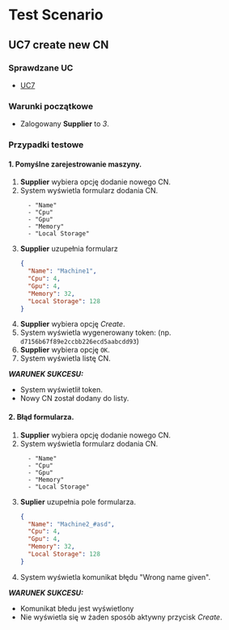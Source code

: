 # Test Scenario

## UC7 create new CN

### Sprawdzane UC

- [UC7](../scenarios/UC7_create_new_CN)

### Warunki początkowe 

- Zalogowany __Supplier__ to _3_.

### Przypadki testowe

#### 1. Pomyślne zarejestrowanie maszyny.

1. __Supplier__ wybiera opcję dodanie nowego CN.
2. System wyświetla formularz dodania CN.
	```
	  - "Name"
	  - "Cpu"
	  - "Gpu"
	  - "Memory"
	  - "Local Storage" 
	```
3. __Supplier__ uzupełnia formularz
	```json
    {
      "Name": "Machine1",
      "Cpu": 4,
      "Gpu": 4,
      "Memory": 32,
      "Local Storage": 128
    }
	```
4. __Supplier__ wybiera opcję _Create_.
5. System wyświetla wygenerowany token: (np. `d7156b67f89e2ccbb226ecd5aabcdd93`)
6. __Supplier__ wybiera opcję `OK`.
7. System wyświetla listę CN.

___WARUNEK SUKCESU:___
- System wyświetlił token.
- Nowy CN został dodany do listy.

#### 2. Błąd formularza.

1. __Supplier__ wybiera opcję dodanie nowego CN.
2. System wyświetla formularz dodania CN.
    ```
	  - "Name"
	  - "Cpu"
	  - "Gpu"
	  - "Memory"
	  - "Local Storage" 
	```
3. __Suplier__ uzupełnia pole formularza.
	```json
    {
      "Name": "Machine2_#asd",
      "Cpu": 4,
      "Gpu": 4,
      "Memory": 32,
      "Local Storage": 128
    }
    ```
4. System wyświetla komunikat błędu "Wrong name given".

___WARUNEK SUKCESU:___

- Komunikat błedu jest wyświetlony
- Nie wyświetla się w żaden sposób aktywny przycisk _Create_.